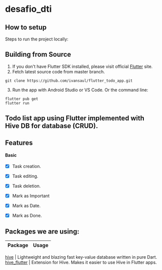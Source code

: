 # desafio_dti

## How to setup

Steps to run the project locally:

## Building from Source

1. If you don't have Flutter SDK installed, please visit official [Flutter](https://flutter.dev/) site.
2. Fetch latest source code from master branch.

```
git clone https://github.com/ivansaul/flutter_todo_app.git
```

3. Run the app with Android Studio or VS Code. Or the command line:

```
flutter pub get
flutter run
```

## Todo list app using Flutter implemented with Hive DB for database (CRUD).


## Features
#### Basic
- [x] Task creation.
- [x] Task editing.
- [x] Task deletion.
- [x] Mark as Important
- [x] Mark as Date.
- [x] Mark as Done.


## Packages we are using:

Package | Usage
------------ | -------------

[hive](https://pub.dev/packages/hive) | Lightweight and blazing fast key-value database written in pure Dart.
[hive_flutter](https://pub.dev/packages/hive_flutter) | Extension for Hive. Makes it easier to use Hive in Flutter apps.